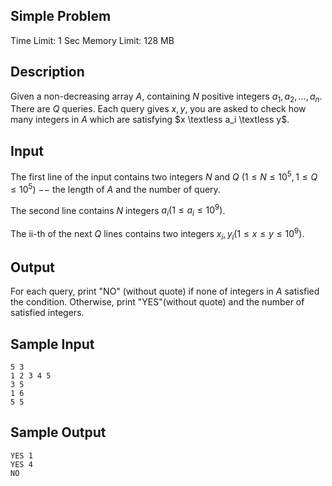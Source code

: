 ## Simple Problem

Time Limit: 1 Sec Memory Limit: 128 MB

## Description

Given a non-decreasing array $A$, containing $N$ positive integers $a_1,a_2,...,a_n$. There are $Q$ queries. Each query gives $x,y$, you are asked to check how many integers in $A$ which are satisfying $x \textless a_i \textless y$.

## Input

The first line of the input contains two integers $N$ and $Q$ $(1≤N≤10^5,1≤Q≤10^5)$ −− the length of $A$ and the number of query.

The second line contains $N$ integers $a_i(1≤a_i≤10^9)$.

The ii-th of the next $Q$ lines contains two integers $x_i,y_i(1≤x≤y≤10^9)$.

## Output

For each query, print "NO" (without quote) if none of integers in $A$ satisfied the condition.
Otherwise, print "YES"(without quote) and the number of satisfied integers.

## Sample Input

```
5 3
1 2 3 4 5
3 5
1 6
5 5
```

## Sample Output

```
YES 1
YES 4
NO
```